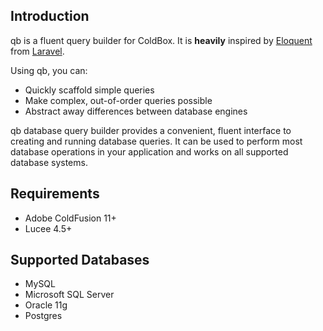 ## Introduction

qb is a fluent query builder for ColdBox.  It is **heavily** inspired by [Eloquent](https://laravel.com/docs/5.3/eloquent) from [Laravel](https://laravel.com/).

Using qb, you can:

* Quickly scaffold simple queries
* Make complex, out-of-order queries possible
* Abstract away differences between database engines

qb database query builder provides a convenient, fluent interface to creating and running database queries. It can be used to perform most database operations in your application and works on all supported database systems.

## Requirements

* Adobe ColdFusion 11+
* Lucee 4.5+

## Supported Databases

* MySQL
* Microsoft SQL Server
* Oracle 11g
* Postgres



